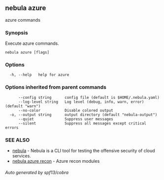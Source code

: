 ## nebula azure

azure commands

### Synopsis

Execute azure commands.

```
nebula azure [flags]
```

### Options

```
  -h, --help   help for azure
```

### Options inherited from parent commands

```
      --config string      config file (default is $HOME/.nebula.yaml)
      --log-level string   Log level (debug, info, warn, error) (default "warn")
      --no-color           Disable colored output
  -o, --output string      output directory (default "nebula-output")
      --quiet              Suppress user messages
      --silent             Suppress all messages except critical errors
```

### SEE ALSO

* [nebula](nebula.md)	 - Nebula is a CLI tool for testing the offensive security of cloud services.
* [nebula azure recon](nebula_azure_recon.md)	 - Azure recon modules

###### Auto generated by spf13/cobra
